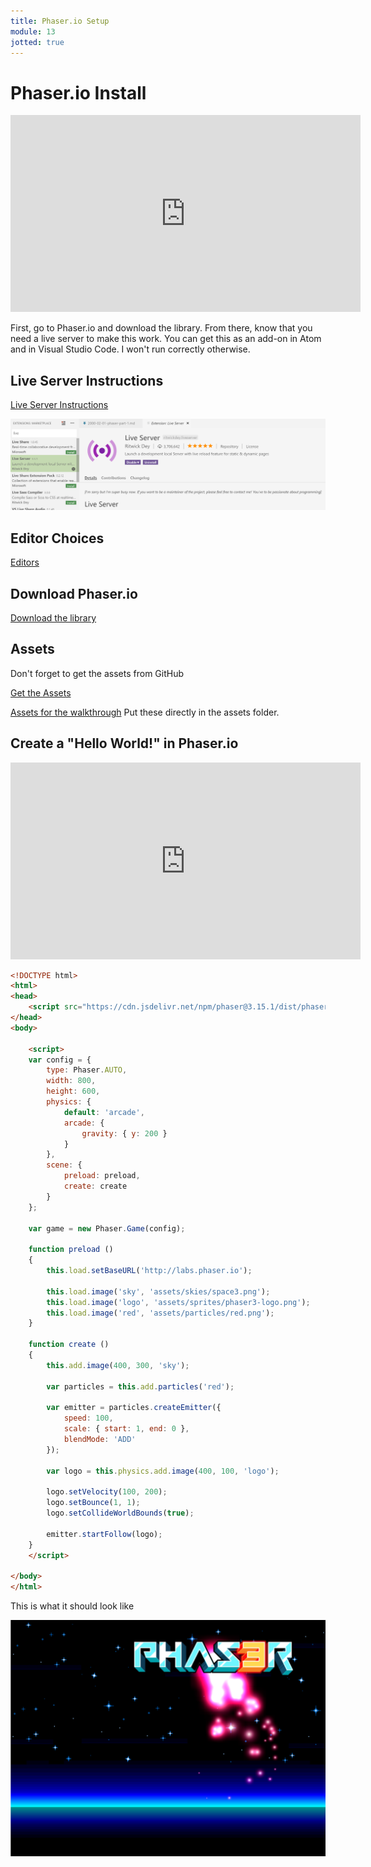 ```yaml
---
title: Phaser.io Setup
module: 13
jotted: true
---
```


# Phaser.io Install

<iframe width="560" height="315" src="https://www.youtube.com/embed/HHsKBnSrTKE" frameborder="0" allow="accelerometer; autoplay; encrypted-media; gyroscope; picture-in-picture" allowfullscreen></iframe>

First, go to Phaser.io and download the library.  From there, know that you need a live server to make this work. You can get this as an add-on in Atom and in Visual Studio Code.  I won't run correctly otherwise.

## Live Server Instructions

[Live Server Instructions](http://phaser.io/tutorials/getting-started-phaser3/part2)

![Live Server](../imgs/LiveServer.png "Live Server")

## Editor Choices

[Editors](http://phaser.io/tutorials/getting-started-phaser3/part3)

## Download Phaser.io

[Download the library](http://phaser.io/tutorials/getting-started-phaser3/part4)

## Assets

Don't forget to get the assets from GitHub

[Get the Assets](https://github.com/photonstorm/phaser3-examples)

[Assets for the walkthrough](https://github.com/Montana-Media-Arts/441-WebTech-Spring2019/tree/master/Week%2014%20Examples)
Put these directly in the assets folder.

## Create a "Hello World!" in Phaser.io

<iframe width="560" height="315" src="https://www.youtube.com/embed/xEvFkYvuZmI" frameborder="0" allow="accelerometer; autoplay; encrypted-media; gyroscope; picture-in-picture" allowfullscreen></iframe>

```html
<!DOCTYPE html>
<html>
<head>
    <script src="https://cdn.jsdelivr.net/npm/phaser@3.15.1/dist/phaser-arcade-physics.min.js"></script>
</head>
<body>

    <script>
    var config = {
        type: Phaser.AUTO,
        width: 800,
        height: 600,
        physics: {
            default: 'arcade',
            arcade: {
                gravity: { y: 200 }
            }
        },
        scene: {
            preload: preload,
            create: create
        }
    };

    var game = new Phaser.Game(config);

    function preload ()
    {
        this.load.setBaseURL('http://labs.phaser.io');

        this.load.image('sky', 'assets/skies/space3.png');
        this.load.image('logo', 'assets/sprites/phaser3-logo.png');
        this.load.image('red', 'assets/particles/red.png');
    }

    function create ()
    {
        this.add.image(400, 300, 'sky');

        var particles = this.add.particles('red');

        var emitter = particles.createEmitter({
            speed: 100,
            scale: { start: 1, end: 0 },
            blendMode: 'ADD'
        });

        var logo = this.physics.add.image(400, 100, 'logo');

        logo.setVelocity(100, 200);
        logo.setBounce(1, 1);
        logo.setCollideWorldBounds(true);

        emitter.startFollow(logo);
    }
    </script>

</body>
</html>
```

This is what it should look like

![Phaser Hello World](../imgs/PhaserHello.png "Phaser Hello World")